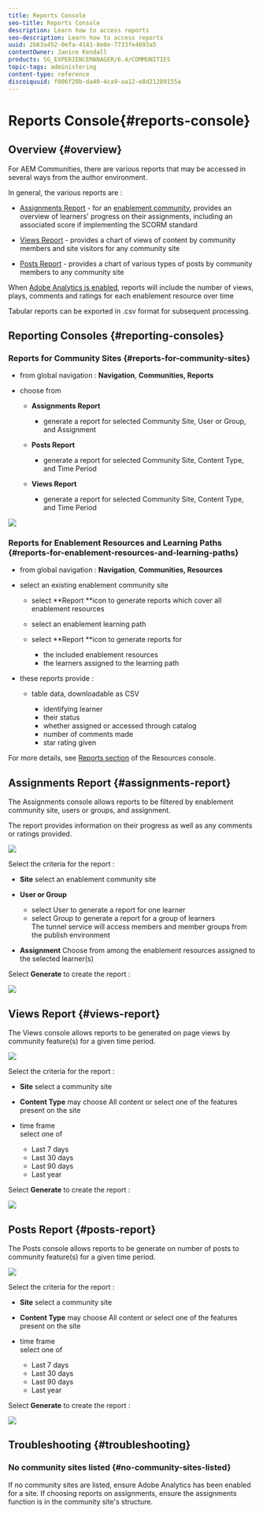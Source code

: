 ```yaml
---
title: Reports Console
seo-title: Reports Console
description: Learn how to access reports
seo-description: Learn how to access reports
uuid: 2b63a452-0efa-4141-8e0e-7733fe4693a5
contentOwner: Janice Kendall
products: SG_EXPERIENCEMANAGER/6.4/COMMUNITIES
topic-tags: administering
content-type: reference
discoiquuid: f006f20b-da40-4ca9-aa12-e8d21289155a
---
```


# Reports Console{#reports-console}

## Overview {#overview}

For AEM Communities, there are various reports that may be accessed in several ways from the author environment.

In general, the various reports are :

* [Assignments Report](#assignmentsreport) - for an [enablement community](../../communities/using/overview.md#enablementcommunity), provides an overview of learners' progress on their assignments, including an associated score if implementing the SCORM standard

* [Views Report](#viewsreport) - provides a chart of views of content by community members and site visitors for any community site
* [Posts Report](#postsreport) - provides a chart of various types of posts by community members to any community site

When [Adobe Analytics is enabled](../../communities/using/sites-console.md#analytics), reports will include the number of views, plays, comments and ratings for each enablement resource over time

Tabular reports can be exported in .csv format for subsequent processing.

## Reporting Consoles {#reporting-consoles}

### Reports for Community Sites {#reports-for-community-sites}

* from global navigation : **Navigation**, **Communities, Reports**

* choose from

    * **Assignments Report**

        * generate a report for selected Community Site, User or Group, and Assignment

    * **Posts Report**

        * generate a report for selected Community Site, Content Type, and Time Period

    * **Views Report**

        * generate a report for selected Community Site, Content Type, and Time Period

![](assets/chlimage_1-156.png)

### Reports for Enablement Resources and Learning Paths {#reports-for-enablement-resources-and-learning-paths}

* from global navigation : **Navigation**, **Communities, Resources**

* select an existing enablement community site

    * select **Report **icon to generate reports which cover all enablement resources
    * select an enablement learning path
    * select **Report **icon to generate reports for

        * the included enablement resources
        * the learners assigned to the learning path

* these reports provide :

    * table data, downloadable as CSV

        * identifying learner
        * their status
        * whether assigned or accessed through catalog
        * number of comments made
        * star rating given

For more details, see [Reports section](../../communities/using/resources.md#report) of the Resources console.

## Assignments Report {#assignments-report}

The Assignments console allows reports to be filtered by enablement community site, users or groups, and assignment.

The report provides information on their progress as well as any comments or ratings provided.

![](assets/chlimage_1-157.png)

Select the criteria for the report :

* **Site** 
  select an enablement community site

* **User or Group** 
  - select User to generate a report for one learner  
  - select Group to generate a report for a group of learners  
  The tunnel service will access members and member groups from the publish environment

* **Assignment** 
  Choose from among the enablement resources assigned to the selected learner(s)

Select **Generate** to create the report :

![](assets/chlimage_1-158.png)

## Views Report {#views-report}

The Views console allows reports to be generated on page views by community feature(s) for a given time period.

![](assets/chlimage_1-159.png)

Select the criteria for the report :

* **Site** 
  select a community site

* **Content Type** 
  may choose All content or select one of the features present on the site

* time frame  
  select one of

    * Last 7 days
    * Last 30 days
    * Last 90 days
    * Last year

Select **Generate** to create the report :

![](assets/chlimage_1-160.png)

## Posts Report {#posts-report}

The Posts console allows reports to be generate on number of posts to community feature(s) for a given time period.

![](assets/chlimage_1-161.png)

Select the criteria for the report :

* **Site** 
  select a community site

* **Content Type** 
  may choose All content or select one of the features present on the site

* time frame  
  select one of

    * Last 7 days
    * Last 30 days
    * Last 90 days
    * Last year

Select **Generate** to create the report :

![](assets/chlimage_1-162.png)

## Troubleshooting {#troubleshooting}

### No community sites listed {#no-community-sites-listed}

If no community sites are listed, ensure Adobe Analytics has been enabled for a site. If choosing reports on assignments, ensure the assignments function is in the community site's structure.
